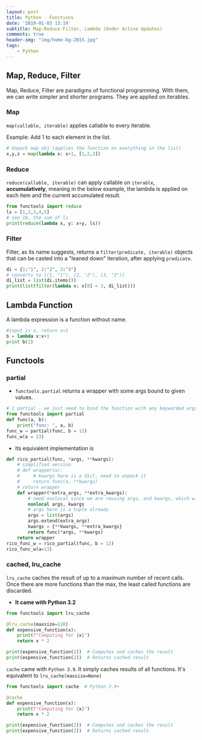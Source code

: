 ```yaml
---
layout: post
title: Python - Functions
date: '2019-01-03 13:19'
subtitle: Map-Reduce-Filter, Lambda (Under Active Updates)
comments: true
header-img: "img/home-bg-2015.jpg"
tags:
    - Python
---
```


## Map, Reduce, Filter

Map, Reduce, Filter are paradigms of functional programming. WIth them, we can write simpler and shorter programs. They are applied on iterables. 

### Map

`map(callable, iterable)` applies callable to every iterable.

Example: Add 1 to each element in the list.

```python
# Unpack map obj (applies the function on everything in the list)
x,y,z = map(lambda x: x+1, [1,2,3]) 
```

### Reduce 

`reduce(callable, iterable)` can apply callable on `iterable`, **accumulatively**, meaning in the below example, the lambda is applied on each item and the current accumulated result.

```python
from functools import reduce
ls = [1,2,3,4,5]
# see 18, the sum of ls
print(reduce(lambda x, y: x+y, ls))
```

### Filter

Filter, as its name suggests, returns a `filter(predicate, iterable)` objects that can be casted into a "leaned down" iteration, after applying `predicate`.

```python
di = {1:"1", 2:"2", 3:"3"}
# converts to [(1, "1"), (2, "2"), (3, "3")]
di_list = list(di.items())
print(list(filter(lambda x: x[0] < 3, di_list)))
```

## Lambda Function

A lambda expression is a function without name.

```python
#input is x, return x+1
b = lambda x:x+1
print b(1)
```

## Functools

### partial

-  `functools.partial` returns a wrapper with some args bound to given values.

```python
# 1 partial - we just need to bind the function with any keyworded args
from functools import partial
def func(a, b): 
    print("func: ", a, b)
func_w = partial(func, b = 12)
func_w(a = 13)
```

- Its equivalent implementation is

```python
def rico_partial(func, *args, **kwargs):
    # simplified version
    # def wrapper(a): 
    #     # kwargs here is a dict, need to unpack it
    #     return func(a, **kwargs)
    # return wrapper
    def wrapper(*extra_args, **extra_kwargs):
        # need nonlocal since we are reusing args, and kwargs, which will be true local vars
        nonlocal args, kwargs
        # args here is a tuple already
        args = list(args)
        args.extend(extra_args)
        kwargs = {**kwargs, **extra_kwargs}
        return func(*args, **kwargs)
    return wrapper
rico_func_w = rico_partial(func, b = 12)
rico_func_w(a=13)
```

### cached, lru_cache

`lru_cache` caches the result of up to a maximum number of recent calls. Once there are more functions than the max, the least called functions are discarded. 

- **It came with Python 3.2**

```python
from functools import lru_cache

@lru_cache(maxsize=128)
def expensive_function(x):
    print(f"Computing for {x}")
    return x * 2

print(expensive_function(2))  # Computes and caches the result
print(expensive_function(2))  # Returns cached result
```

`cache` came with `Python 3.9`. It simply caches results of all functions. It's equivalent to `lru_cache(maxsize=None)`

```python
from functools import cache  # Python 3.9+

@cache
def expensive_function(x):
    print(f"Computing for {x}")
    return x * 2

print(expensive_function(2))  # Computes and caches the result
print(expensive_function(2))  # Returns cached result
```
